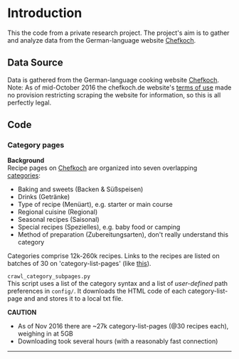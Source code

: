 # Introduction
This the code from a private research project. The project's aim is to gather and analyze data from the German-language website [Chefkoch][chefkoch].

## Data Source
Data is gathered from the German-language cooking website [Chefkoch][chefkoch]. Note: As of mid-October 2016 the chefkoch.de website's [terms of use][agb] made no provision restricting scraping the website for information, so this is all perfectly legal.

## Code

### Category pages
**Background**  
Recipe pages on [Chefkoch][chefkoch] are organized into seven overlapping [categories][categories]:
* Baking and sweets (Backen & Süßspeisen)
* Drinks (Getränke)
* Type of recipe (Menüart), e.g. starter or main course
* Regional cuisine (Regional)
* Seasonal recipes (Saisonal)
* Special recipes (Spezielles), e.g. baby food or camping
* Method of preparation (Zubereitungsarten), don't really understand this category

Categories comprise 12k-260k recipes. Links to the recipes are listed on batches of 30 on 'category-list-pages' (like [this][cat-example]).

`crawl_category_subpages.py`  
This script uses a list of the category syntax and a list of *user-defined* path preferences in `config/`. It downloads the HTML code of each category-list-page and and stores it to a local txt file.

**CAUTION**
* As of Nov 2016 there are ~27k category-list-pages (@30 recipes each), weighing in at 5GB
* Downloading took several hours (with a reasonably fast connection)

---
[chefkoch]: http://www.chefkoch.de
[agb]: http://www.chefkoch.de/terms-of-use.phps
[categories]: http://www.chefkoch.de/rezepte/kategorien/
[cat-example]: http://www.chefkoch.de/rs/s0g61/Zubereitungsarten.html
